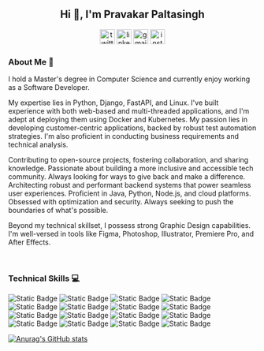 <h2 align="center"> Hi 👋, I'm Pravakar Paltasingh</h2>

<p align="center">
  <a href="https://twitter.com/_pravakar_"><img width="30" height="30" src="https://img.icons8.com/fluency/48/twitter.png" alt="twitter"/></a>
  <a href="https://www.linkedin.com/in/pravakar-paltasingh-0b5a661a5/"><img width="30" height="30" src="https://img.icons8.com/fluency/48/linkedin.png" alt="linkedin"/></a>
  <a href="mailto:paltasingh10@gmail.com"><img width="30" height="30" src="https://img.icons8.com/color/48/gmail-new.png" alt="gmail-new"/></a>
  <a href="https://www.instagram.com/pravakar.paltasingh/"><img width="30" height="30" src="https://img.icons8.com/fluency/48/instagram-new.png" alt="instagram-new"/></a>
</p>

</hr>

<h3>About Me 👨 </h3>
<p>
I hold a Master's degree in Computer Science and currently enjoy working as a Software Developer.

My expertise lies in Python, Django, FastAPI, and Linux. I've built experience with both web-based and multi-threaded applications, and I'm adept at deploying them using Docker and Kubernetes. My passion lies in developing customer-centric applications, backed by robust test automation strategies. I'm also proficient in conducting business requirements and technical analysis.

Contributing to open-source projects, fostering collaboration, and sharing knowledge. Passionate about building a more inclusive and accessible tech community. Always looking for ways to give back and make a difference. ️Architecting robust and performant backend systems that power seamless user experiences. Proficient in Java, Python, Node.js, and cloud platforms. Obsessed with optimization and security. Always seeking to push the boundaries of what's possible.

Beyond my technical skillset, I possess strong Graphic Design capabilities. I'm well-versed in tools like Figma, Photoshop, Illustrator, Premiere Pro, and After Effects.
</p>

</br>
</hr>

<h3>Technical Skills 💻 </h3>
<p align="left">
  <img alt="Static Badge" src="https://img.shields.io/badge/python-blue?style=for-the-badge&logo=python&logoColor=white">
  <img alt="Static Badge" src="https://img.shields.io/badge/fastapi-darkcyan?style=for-the-badge&logo=fastapi&logoColor=white">
  <img alt="Static Badge" src="https://img.shields.io/badge/django-darkgreen?style=for-the-badge&logo=django&logoColor=white">
  <img alt="Static Badge" src="https://img.shields.io/badge/flask-grey?style=for-the-badge&logo=flask&logoColor=white">
  <img alt="Static Badge" src="https://img.shields.io/badge/rabbitmq-orange?style=for-the-badge&logo=rabbitmq&logoColor=white">
  <img alt="Static Badge" src="https://img.shields.io/badge/redis-red?style=for-the-badge&logo=redis&logoColor=white">
  <img alt="Static Badge" src="https://img.shields.io/badge/mongodb-darkgreen?style=for-the-badge&logo=mongodb&logoColor=white">
  <img alt="Static Badge" src="https://img.shields.io/badge/postgresql-blue?style=for-the-badge&logo=postgresql&logoColor=white">
  <img alt="Static Badge" src="https://img.shields.io/badge/elasticsearch-blue?style=for-the-badge&logo=elasticsearch&logoColor=white">
  <img alt="Static Badge" src="https://img.shields.io/badge/sentry-deeppink?style=for-the-badge&logo=sentry&logoColor=white">
  <img alt="Static Badge" src="https://img.shields.io/badge/kibana-skyblue?style=for-the-badge&logo=kibana&logoColor=white">
  <img alt="Static Badge" src="https://img.shields.io/badge/docker-blue?style=for-the-badge&logo=docker&logoColor=white">
  <img alt="Static Badge" src="https://img.shields.io/badge/kubernetes-blue?style=for-the-badge&logo=kubernetes&logoColor=white">
  <img alt="Static Badge" src="https://img.shields.io/badge/linux-yellow?style=for-the-badge&logo=linux&logoColor=white">
  <img alt="Static Badge" src="https://img.shields.io/badge/github-grey?style=for-the-badge&logo=github&logoColor=white">
  <img alt="Static Badge" src="https://img.shields.io/badge/postman-orange?style=for-the-badge&logo=postman&logoColor=white">
</p>

[![Anurag's GitHub stats](https://github-readme-stats.vercel.app/api?username=binarytreenode)](https://github.com/anuraghazra/github-readme-stats)
